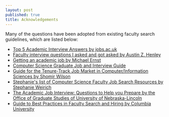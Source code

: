 ```yaml
---
layout: post
published: true
title: Acknowledgements
---
```


Many of the questions have been adopted from existing faculty search guidelines, which are listed below:
<ul>
	<li><a href="https://career-advice.jobs.ac.uk/jobseeking-and-interview-tips/top-5-academic-interview-questions-and-answers/">Top 5 Academic Interview Answers by jobs.ac.uk</a></li>
	<li><a href="http://web.eecs.utk.edu/~azh/resources/facultyinterviewquestions.html">Faculty interview questions I asked and got asked by Austin Z. Henley</a></li>
	<li><a href="https://homes.cs.washington.edu/~mernst/advice/academic-job.html">Getting an academic job by Michael Ernst</a></li>
	<li><a href="https://csguides.github.io/grad-job-guide/interviewing/">Computer Science Graduate Job and Interview Guide</a></li>
	<li><a href="https://shomir.net/tt_job_guide.html">Guide for the Tenure-Track Job Market in Computer/Information Sciences by Shomir Wilson</a></li>
	<li><a href="https://www.cs.cornell.edu/sweirich/jobsearch/resources.htm">Stephanie's list of Computer Science Faculty Job Search Resources by Stephanie Weirich</a></li>
	<li><a href="https://www.unl.edu/gradstudies/connections/academic-job-interview-questions-help-you-prepare">The Academic Job Interview: Questions to Help you Prepare by the Office of Graduate Studies of University of Nebraska-Lincoln</a></li>
	<li><a href="https://provost.columbia.edu/sites/default/files/content/BestPracticesFacultySearchHiring.pdf">Guide to Best Practices in Faculty Search and Hiring by Columbia University</a></li>
</ul>
